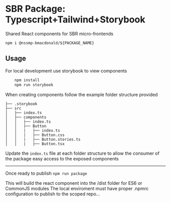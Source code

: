# SBR Package: Typescript+Tailwind+Storybook

Shared React components for SBR micro-frontends

`npm i @nssmp-bmacdonald/${PACKAGE_NAME}`

## Usage

For local development use storybook to view components

```sh
    npm install
    npm run storybook
```

When creating components follow the example folder structure provided

```
├── .storybook
├── src
│   ├── index.ts
│   ├── components
│   │   ├── index.ts
│   │   ├── Button
│   │   |   ├── index.ts
│   │   |   ├── Button.css
│   │   |   ├── Button.stories.ts
│   │   |   ├── Button.tsx
```

Update the `index.ts` file at each folder structure to allow the consumer of the package easy access to the exposed components

---

Once ready to publish
`npm run package`

This will build the react component into the /dist folder for ES6 or CommonJS modules
The local enviroment must have proper .npmrc configuration to publish to the scoped repo...
